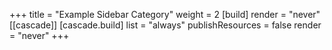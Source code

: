 +++
title = "Example Sidebar Category"
weight = 2
[build]
    render = "never"
[[cascade]]
    [cascade.build]
        list = "always"
        publishResources = false
        render = "never"
+++
